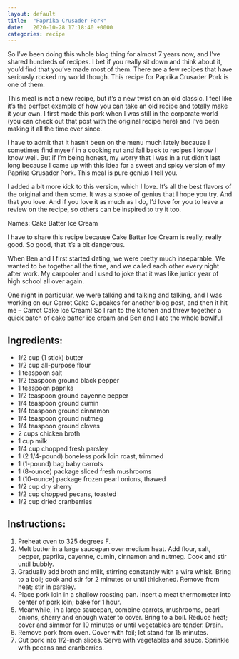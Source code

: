 ```yaml
---
layout: default
title:  "Paprika Crusader Pork"
date:   2020-10-28 17:18:40 +0000
categories: recipe
---
```

So I’ve been doing this whole blog thing for almost 7 years now, and I’ve shared hundreds of recipes. I bet if you really sit down and think about it, you’d find that you’ve made most of them. There are a few recipes that have seriously rocked my world though. This recipe for Paprika Crusader Pork is one of them.

This meal is not a new recipe, but it’s a new twist on an old classic. I feel like it’s the perfect example of how you can take an old recipe and totally make it your own. I first made this pork when I was still in the corporate world (you can check out that post with the original recipe here) and I’ve been making it all the time ever since.

I have to admit that it hasn’t been on the menu much lately because I sometimes find myself in a cooking rut and fall back to recipes I know I know well. But if I’m being honest, my worry that I was in a rut didn’t last long because I came up with this idea for a sweet and spicy version of my Paprika Crusader Pork. This meal is pure genius I tell you.

I added a bit more kick to this version, which I love. It’s all the best flavors of the original and then some. It was a stroke of genius that I hope you try. And that you love. And if you love it as much as I do, I’d love for you to leave a review on the recipe, so others can be inspired to try it too.

Names: Cake Batter Ice Cream

I have to share this recipe because Cake Batter Ice Cream is really, really good. So good, that it’s a bit dangerous.

When Ben and I first started dating, we were pretty much inseparable. We wanted to be together all the time, and we called each other every night after work. My carpooler and I used to joke that it was like junior year of high school all over again.

One night in particular, we were talking and talking and talking, and I was working on our Carrot Cake Cupcakes for another blog post, and then it hit me – Carrot Cake Ice Cream! So I ran to the kitchen and threw together a quick batch of cake batter ice cream and Ben and I ate the whole bowlful
## Ingredients:
- 1/2 cup (1 stick) butter
- 1/2 cup all-purpose flour
- 1 teaspoon salt
- 1/2 teaspoon ground black pepper
- 1 teaspoon paprika
- 1/2 teaspoon ground cayenne pepper
- 1/4 teaspoon ground cumin
- 1/4 teaspoon ground cinnamon
- 1/4 teaspoon ground nutmeg
- 1/4 teaspoon ground cloves
- 2 cups chicken broth
- 1 cup milk
- 1/4 cup chopped fresh parsley
- 1 (2 1/4-pound) boneless pork loin roast, trimmed
- 1 (1-pound) bag baby carrots
- 1 (8-ounce) package sliced fresh mushrooms
- 1 (10-ounce) package frozen pearl onions, thawed
- 1/2 cup dry sherry
- 1/2 cup chopped pecans, toasted
- 1/2 cup dried cranberries


## Instructions:

1. Preheat oven to 325 degrees F.
2. Melt butter in a large saucepan over medium heat. Add flour, salt, pepper, paprika, cayenne, cumin, cinnamon and nutmeg. Cook and stir until bubbly.
3. Gradually add broth and milk, stirring constantly with a wire whisk. Bring to a boil; cook and stir for 2 minutes or until thickened. Remove from heat; stir in parsley.
4. Place pork loin in a shallow roasting pan. Insert a meat thermometer into center of pork loin; bake for 1 hour.
5. Meanwhile, in a large saucepan, combine carrots, mushrooms, pearl onions, sherry and enough water to cover. Bring to a boil. Reduce heat; cover and simmer for 10 minutes or until vegetables are tender. Drain.
6. Remove pork from oven. Cover with foil; let stand for 15 minutes.
7. Cut pork into 1/2-inch slices. Serve with vegetables and sauce. Sprinkle with pecans and cranberries.

